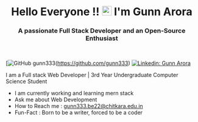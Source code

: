 <h1 align="center">Hello Everyone !! <img src="https://media.giphy.com/media/hvRJCLFzcasrR4ia7z/giphy.gif" width="25px"> I'm Gunn Arora</h1>
<h3 align="center">A passionate Full Stack Developer and an Open-Source Enthusiast </h3>
<br>

[![GitHub gunn333](https://img.shields.io/github/followers/gunn333?label=follow&style=social)(https://github.com/gunn333)
[![Linkedin: Gunn Arora](https://img.shields.io/badge/-Gunn-Arora-blue?style=flat-square&logo=Linkedin&logoColor=white&link=https://www.linkedin.com/in/gunn-arora-3a0a9b291/)](https://www.linkedin.com/in/gunn-arora-3a0a9b291/)

 I am a Full stack Web Developer | 3rd Year Undergraduate Computer Science Student

- I am currently working and learning mern stack
- Ask me about Web Development
- How to Reach me : gunn333.be22@chitkara.edu.in
- Fun-Fact : Born to be a writer, forced to be a coder





<!--
**gunn333/gunn333** is a ✨ _special_ ✨ repository because its `README.md` (this file) appears on your GitHub profile.

Here are some ideas to get you started:

- 🔭 I’m currently working on ...
- 🌱 I’m currently learning ...
- 👯 I’m looking to collaborate on ...
- 🤔 I’m looking for help with ...
- 💬 Ask me about ...
- 📫 How to reach me: ...
- 😄 Pronouns: ...
- ⚡ Fun fact: ...
-->
